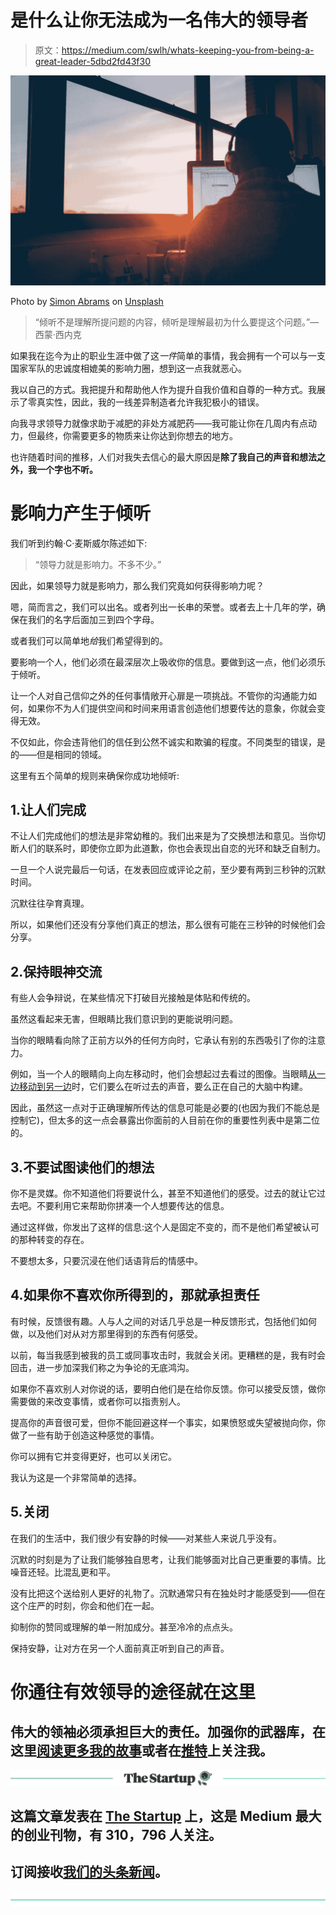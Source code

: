 # 是什么让你无法成为一名伟大的领导者

> 原文：<https://medium.com/swlh/whats-keeping-you-from-being-a-great-leader-5dbd2fd43f30>

![](img/a49c109ebe69dc7b8416575fe914b761.png)

Photo by [Simon Abrams](https://unsplash.com/@flysi3000?utm_source=medium&utm_medium=referral) on [Unsplash](https://unsplash.com?utm_source=medium&utm_medium=referral)

> “倾听不是理解所提问题的内容，倾听是理解最初为什么要提这个问题。”—西蒙·西内克

如果我在迄今为止的职业生涯中做了这*一件*简单的事情，我会拥有一个可以与一支国家军队的忠诚度相媲美的影响力圈，想到这一点我就恶心。

我以自己的方式。我把提升和帮助他人作为提升自我价值和自尊的一种方式。我展示了零真实性，因此，我的一线差异制造者允许我犯极小的错误。

向我寻求领导力就像求助于减肥的非处方减肥药——我可能让你在几周内有点动力，但最终，你需要更多的物质来让你达到你想去的地方。

也许随着时间的推移，人们对我失去信心的最大原因是**除了我自己的声音和想法之外，我一个字也不听。**

# 影响力产生于倾听

我们听到约翰·C·麦斯威尔陈述如下:

> “领导力就是影响力。不多不少。”

因此，如果领导力就是影响力，那么我们究竟如何获得影响力呢？

嗯，简而言之，我们可以出名。或者列出一长串的荣誉。或者去上十几年的学，确保在我们的名字后面加三到四个字母。

或者我们可以简单地*给*我们希望得到的。

要影响一个人，他们必须在最深层次上吸收你的信息。要做到这一点，他们必须乐于倾听。

让一个人对自己信仰之外的任何事情敞开心扉是一项挑战。不管你的沟通能力如何，如果你不为人们提供空间和时间来用语言创造他们想要传达的意象，你就会变得无效。

不仅如此，你会违背他们的信任到公然不诚实和欺骗的程度。不同类型的错误，是的——但是相同的领域。

这里有五个简单的规则来确保你成功地倾听:

## 1.让人们完成

不让人们完成他们的想法是非常幼稚的。我们出来是为了交换想法和意见。当你切断人们的联系时，即使你立即为此道歉，你也会表现出自恋的光环和缺乏自制力。

一旦一个人说完最后一句话，在发表回应或评论之前，至少要有两到三秒钟的沉默时间。

沉默往往孕育真理。

所以，如果他们还没有分享他们真正的想法，那么很有可能在三秒钟的时候他们会分享。

## 2.保持眼神交流

有些人会争辩说，在某些情况下打破目光接触是体贴和传统的。

虽然这看起来无害，但眼睛比我们意识到的更能说明问题。

当你的眼睛看向除了正前方以外的任何方向时，它承认有别的东西吸引了你的注意力。

例如，当一个人的眼睛向上向左移动时，他们会想起过去看过的图像。当眼睛[从一边移动到另一边](https://www.globalnlptraining.com/blog/how-to-know-how-someone-is-thinking/)时，它们要么在听过去的声音，要么正在自己的大脑中构建。

因此，虽然这一点对于正确理解所传达的信息可能是必要的(也因为我们不能总是控制它)，但太多的这一点会暴露出你面前的人目前在你的重要性列表中是第二位的。

## 3.不要试图读他们的想法

你不是灵媒。你不知道他们将要说什么，甚至不知道他们的感受。过去的就让它过去吧。不要利用它来帮助你拼凑一个人想要传达的信息。

通过这样做，你发出了这样的信息:这个人是固定不变的，而不是他们希望被认可的那种转变的存在。

不要想太多，只要沉浸在他们话语背后的情感中。

## 4.如果你不喜欢你所得到的，那就承担责任

有时候，反馈很有趣。人与人之间的对话几乎总是一种反馈形式，包括他们如何做，以及他们对从对方那里得到的东西有何感受。

以前，每当我感到被我的员工或同事攻击时，我就会关闭。更糟糕的是，我有时会回击，进一步加深我们称之为争论的无底鸿沟。

如果你不喜欢别人对你说的话，要明白他们是在给你反馈。你可以接受反馈，做你需要做的来改变事情，或者你可以指责别人。

提高你的声音很可爱，但你不能回避这样一个事实，如果愤怒或失望被抛向你，你做了一些有助于创造这种感觉的事情。

你可以拥有它并变得更好，也可以关闭它。

我认为这是一个非常简单的选择。

## 5.关闭

在我们的生活中，我们很少有安静的时候——对某些人来说几乎没有。

沉默的时刻是为了让我们能够独自思考，让我们能够面对比自己更重要的事情。比噪音还轻。比混乱更和平。

没有比把这个送给别人更好的礼物了。沉默通常只有在独处时才能感受到——但在这个庄严的时刻，你会和他们在一起。

抑制你的赞同或理解的单一附加成分。甚至冷冷的点点头。

保持安静，让对方在另一个人面前真正听到自己的声音。

# 你通往有效领导的途径就在这里

## 伟大的领袖必须承担巨大的责任。加强你的武器库，在这里[阅读更多我的故事](/@DanielJWhalen)或者在[推特](https://mobile.twitter.com/DanielJWhalen)上关注我。

[![](img/308a8d84fb9b2fab43d66c117fcc4bb4.png)](https://medium.com/swlh)

## 这篇文章发表在 [The Startup](https://medium.com/swlh) 上，这是 Medium 最大的创业刊物，有 310，796 人关注。

## 订阅接收[我们的头条新闻](http://growthsupply.com/the-startup-newsletter/)。

[![](img/b0164736ea17a63403e660de5dedf91a.png)](https://medium.com/swlh)
